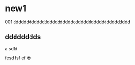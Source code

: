 # new1
001
ddddddddddddddddddddddddddddddddddddddddddddd

## dddddddds

a
sdfd

fesd
fsf
ef
:heart_eyes:
